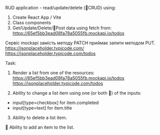 RUD application - read/update/delete (🌟CRUD) using:

1) Create React App / Vite
2) Class components
3) Get/Update/Delete/🌟Post data using fetch from:
https://65ef5bb3ead08fa78a5055fb.mockapi.io/todos

Сервіс mockapi замість методу PATCH приймає запити методом PUT.
https://jsonplaceholder.typicode.com/
https://jsonplaceholder.typicode.com/todos


Task:

1) Render a list from one of the resources:
https://65ef5bb3ead08fa78a5055fb.mockapi.io/todos
https://jsonplaceholder.typicode.com/todos

2) Ability to change a list item using one (or both 🌟) of the inputs:
- input[type=checkbox] for item.completed
- input[type=text] for item.title

3) Ability to delete a list item.

🌟 Ability to add an item to the list.